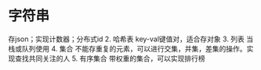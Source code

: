 # 字符串
存json；实现计数器；分布式id
2. 哈希表
key-val键值对，适合存对象
3. 列表
当栈或队列使用
4. 集合
不能存重复的元素，可以进行交集，并集，差集的操作。实现查找共同关注的人
5. 有序集合
带权重的集合，可以实现排行榜